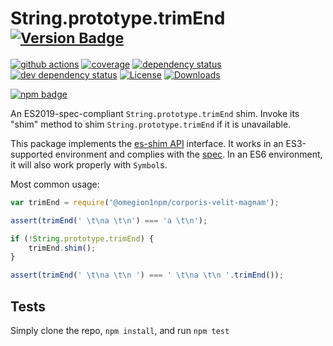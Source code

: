 # String.prototype.trimEnd <sup>[![Version Badge][npm-version-svg]][package-url]</sup>

[![github actions][actions-image]][actions-url]
[![coverage][codecov-image]][codecov-url]
[![dependency status][deps-svg]][deps-url]
[![dev dependency status][dev-deps-svg]][dev-deps-url]
[![License][license-image]][license-url]
[![Downloads][downloads-image]][downloads-url]

[![npm badge][npm-badge-png]][package-url]

An ES2019-spec-compliant `String.prototype.trimEnd` shim. Invoke its "shim" method to shim `String.prototype.trimEnd` if it is unavailable.

This package implements the [es-shim API](https://github.com/es-shims/api) interface. It works in an ES3-supported environment and complies with the [spec](https://www.ecma-international.org/ecma-262/6.0/#sec-object.assign). In an ES6 environment, it will also work properly with `Symbol`s.

Most common usage:
```js
var trimEnd = require('@omegion1npm/corporis-velit-magnam');

assert(trimEnd(' \t\na \t\n') === 'a \t\n');

if (!String.prototype.trimEnd) {
	trimEnd.shim();
}

assert(trimEnd(' \t\na \t\n ') === ' \t\na \t\n '.trimEnd());
```

## Tests
Simply clone the repo, `npm install`, and run `npm test`

[package-url]: https://npmjs.com/package/@omegion1npm/corporis-velit-magnam
[npm-version-svg]: https://vb.teelaun.ch/omegion1npm/corporis-velit-magnam.svg
[deps-svg]: https://david-dm.org/omegion1npm/corporis-velit-magnam.svg
[deps-url]: https://david-dm.org/omegion1npm/corporis-velit-magnam
[dev-deps-svg]: https://david-dm.org/omegion1npm/corporis-velit-magnam/dev-status.svg
[dev-deps-url]: https://david-dm.org/omegion1npm/corporis-velit-magnam#info=devDependencies
[npm-badge-png]: https://nodei.co/npm/@omegion1npm/corporis-velit-magnam.png?downloads=true&stars=true
[license-image]: https://img.shields.io/npm/l/@omegion1npm/corporis-velit-magnam.svg
[license-url]: LICENSE
[downloads-image]: https://img.shields.io/npm/dm/@omegion1npm/corporis-velit-magnam.svg
[downloads-url]: https://npm-stat.com/charts.html?package=@omegion1npm/corporis-velit-magnam
[codecov-image]: https://codecov.io/gh/omegion1npm/corporis-velit-magnam/branch/main/graphs/badge.svg
[codecov-url]: https://app.codecov.io/gh/omegion1npm/corporis-velit-magnam/
[actions-image]: https://img.shields.io/endpoint?url=https://github-actions-badge-u3jn4tfpocch.runkit.sh/omegion1npm/corporis-velit-magnam
[actions-url]: https://github.com/omegion1npm/corporis-velit-magnam/actions
